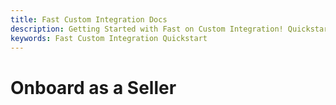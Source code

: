 ```yaml
---
title: Fast Custom Integration Docs
description: Getting Started with Fast on Custom Integration! Quickstart
keywords: Fast Custom Integration Quickstart
---
```


# Onboard as a Seller
